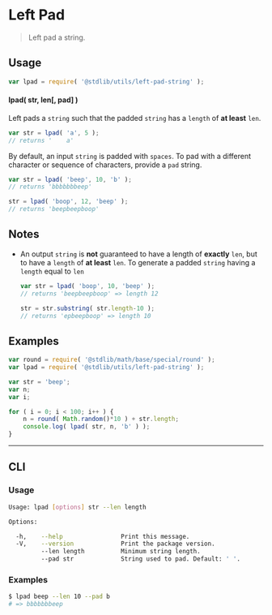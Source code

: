 Left Pad
===
> Left pad a string.

<!-- <usage> -->
## Usage

``` javascript
var lpad = require( '@stdlib/utils/left-pad-string' );
```

#### lpad( str, len[, pad] )

Left pads a `string` such that the padded `string` has a `length` of __at least__ `len`.


``` javascript
var str = lpad( 'a', 5 );
// returns '    a'
```

By default, an input `string` is padded with `spaces`. To pad with a different character or sequence of characters, provide a `pad` string.

``` javascript
var str = lpad( 'beep', 10, 'b' );
// returns 'bbbbbbbeep'

str = lpad( 'boop', 12, 'beep' );
// returns 'beepbeepboop'
```
<!-- </usage> -->

<!-- <notes> -->
## Notes

* An output `string` is __not__ guaranteed to have a length of __exactly__ `len`, but to have a `length` of __at least__ `len`. To generate a padded `string` having a `length` equal to `len`

	``` javascript
	var str = lpad( 'boop', 10, 'beep' );
	// returns 'beepbeepboop' => length 12

	str = str.substring( str.length-10 );
	// returns 'epbeepboop' => length 10
	``` 

<!-- </notes> -->

<!-- <examples> -->
## Examples

``` javascript
var round = require( '@stdlib/math/base/special/round' );
var lpad = require( '@stdlib/utils/left-pad-string' );

var str = 'beep';
var n;
var i;

for ( i = 0; i < 100; i++ ) {
	n = round( Math.random()*10 ) + str.length;
	console.log( lpad( str, n, 'b' ) );
}
```
<!-- </examples> -->

<!-- <cli> -->
---
## CLI

<!-- <usage> -->
### Usage

``` bash
Usage: lpad [options] str --len length

Options:

  -h,    --help                Print this message.
  -V,    --version             Print the package version.
         --len length          Minimum string length.
         --pad str             String used to pad. Default: ' '.
```
<!-- </usage> -->

<!-- <examples> -->
### Examples

``` bash
$ lpad beep --len 10 --pad b
# => bbbbbbbeep
```
<!-- </examples> -->
<!-- </cli> -->

<!-- <links> -->
<!-- </links> -->
